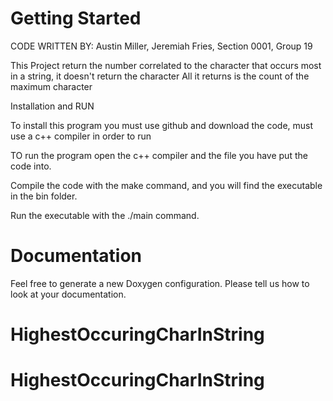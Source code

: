 Getting Started
===============
CODE WRITTEN BY: Austin Miller, Jeremiah Fries, Section 0001, Group 19

This Project return the number correlated to the character that occurs most in a string, it doesn't return the character
All it returns is the count of the maximum character


Installation and RUN

To install this program you must use github and download the code, must use a c++ compiler in order to run

TO run the program open the c++ compiler and the file you have put the code into.

Compile the code with the make command, and you will find the executable in the bin folder.

Run the executable with the ./main command.

Documentation
=============

Feel free to generate a new Doxygen configuration. Please tell us how to look at your documentation.
# HighestOccuringCharInString
# HighestOccuringCharInString
